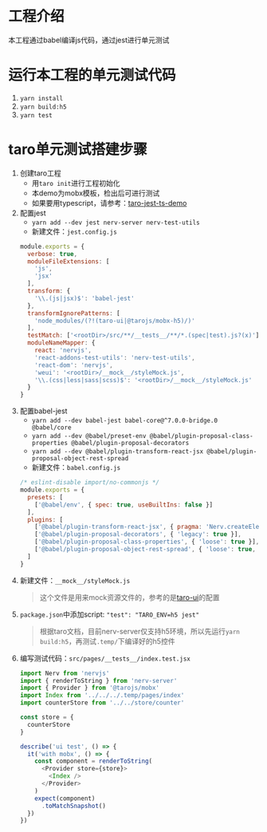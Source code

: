 # 工程介绍
本工程通过babel编译js代码，通过jest进行单元测试

# 运行本工程的单元测试代码
1. `yarn install`
1. `yarn build:h5`
1. `yarn test`

# taro单元测试搭建步骤
1. 创建taro工程
    - 用`taro init`进行工程初始化
    - 本demo为mobx模板，检出后可进行测试
    - 如果要用typescript，请参考：[taro-jest-ts-demo](../taro-jest-ts-demo/README.md)
1. 配置jest
    - `yarn add --dev jest nerv-server nerv-test-utils`
    - 新建文件：`jest.config.js`
    ```javascript
    module.exports = {
      verbose: true,
      moduleFileExtensions: [
        'js',
        'jsx'
      ],
      transform: {
        '\\.(js|jsx)$': 'babel-jest'
      },
      transformIgnorePatterns: [
        'node_modules/(?!(taro-ui|@tarojs/mobx-h5)/)'
      ],
      testMatch: ['<rootDir>/src/**/__tests__/**/*.(spec|test).js?(x)'],
      moduleNameMapper: {
        react: 'nervjs',
        'react-addons-test-utils': 'nerv-test-utils',
        'react-dom': 'nervjs',
        'weui': '<rootDir>/__mock__/styleMock.js',
        '\\.(css|less|sass|scss)$': '<rootDir>/__mock__/styleMock.js'
      }
    }
    ```
1. 配置babel-jest
    - `yarn add --dev babel-jest babel-core@^7.0.0-bridge.0 @babel/core`
    - `yarn add --dev @babel/preset-env @babel/plugin-proposal-class-properties @babel/plugin-proposal-decorators`
    - `yarn add --dev @babel/plugin-transform-react-jsx @babel/plugin-proposal-object-rest-spread`
    - 新建文件：`babel.config.js`
    ```javascript
    /* eslint-disable import/no-commonjs */
    module.exports = {
      presets: [
        ['@babel/env', { spec: true, useBuiltIns: false }]
      ],
      plugins: [
        ['@babel/plugin-transform-react-jsx', { pragma: 'Nerv.createElement' }],
        ['@babel/plugin-proposal-decorators', { 'legacy': true }],
        ['@babel/plugin-proposal-class-properties', { 'loose': true }],
        ['@babel/plugin-proposal-object-rest-spread', { 'loose': true, 'useBuiltIns': false }]
      ]
    }
    ```
1. 新建文件：`__mock__/styleMock.js`
    > 这个文件是用来mock资源文件的，参考的是[taro-ui](https://github.com/NervJS/taro-ui)的配置
1. `package.json`中添加script: `"test": "TARO_ENV=h5 jest"`
    > 根据taro文档，目前nerv-server仅支持h5环境，所以先运行`yarn build:h5`，再测试`.temp/`下编译好的h5控件
1. 编写测试代码：`src/pages/__tests__/index.test.jsx`
    ```javascript
    import Nerv from 'nervjs'
    import { renderToString } from 'nerv-server'
    import { Provider } from '@tarojs/mobx'
    import Index from '../../../.temp/pages/index'
    import counterStore from '../../store/counter'
    
    const store = {
      counterStore
    }
    
    describe('ui test', () => {    
      it('with mobx', () => {
        const component = renderToString(
          <Provider store={store}>
            <Index />
          </Provider>
        )
        expect(component)
          .toMatchSnapshot()
      })
    })

    ```
